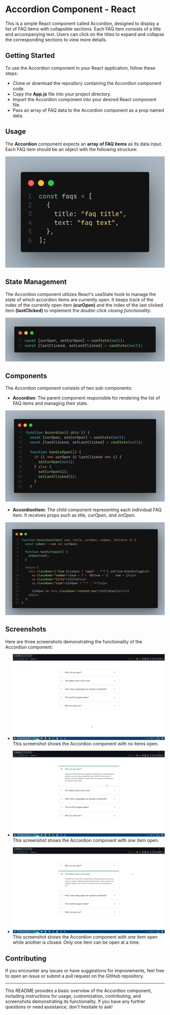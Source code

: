# Accordion Component - React

This is a simple React component called Accordion, designed to display a list of FAQ items with collapsible sections. Each FAQ item consists of a title and accompanying text. Users can click on the titles to expand and collapse the corresponding sections to view more details.

## Getting Started

To use the Accordion component in your React application, follow these steps:

- Clone or download the repository containing the Accordion component code.
- Copy the **App.js** file into your project directory.
- Import the Accordion component into your desired React component file.
- Pass an array of FAQ data to the Accordion component as a prop named data.

## Usage

The **Accordion** component expects an **array of FAQ items** as its data input. Each FAQ item should be an object with the following structure:

![picture alt](./src/img/ac4.png "faq")

## State Management

The Accordion component utilizes React's useState hook to manage the state of which accordion items are currently open.
It keeps track of the index of the currently open item **(curOpen)** and the index of the last clicked item **(lastClicked)** to implement the _double-click closing functionality_.

![picture alt](./src/img/ac1.png "states")

## Components

The Accordion component consists of two sub-components:

- **Accordion**: The parent component responsible for rendering the list of FAQ items and managing their state.

![picture alt](./src/img/ac3.png "Title is optional")

- **AccordionItem**: The child component representing each individual FAQ item. It receives props such as _title, curOpen, and onOpen_.

![picture alt](./src/img/ac2.png "Title is optional")

## Screenshots

Here are three screenshots demonstrating the functionality of the Accordion component:

- ![picture alt](./src/img/ac7.png "Title is optional")
  This screenshot shows the Accordion component with no items open.

- ![picture alt](./src/img/ac5.png "Title is optional")
  This screenshot shows the Accordion component with one item open.

- ![picture alt](./src/img/ac6.png "Title is optional")
  This screenshot shows the Accordion component with one item open while another is closed. Only one item can be open at a time.

## Contributing

If you encounter any issues or have suggestions for improvements, feel free to open an issue or submit a pull request on the GitHub repository.

---

This README provides a basic overview of the Accordion component, including instructions for usage, customization, contributing, and screenshots demonstrating its functionality. If you have any further questions or need assistance, don't hesitate to ask!
